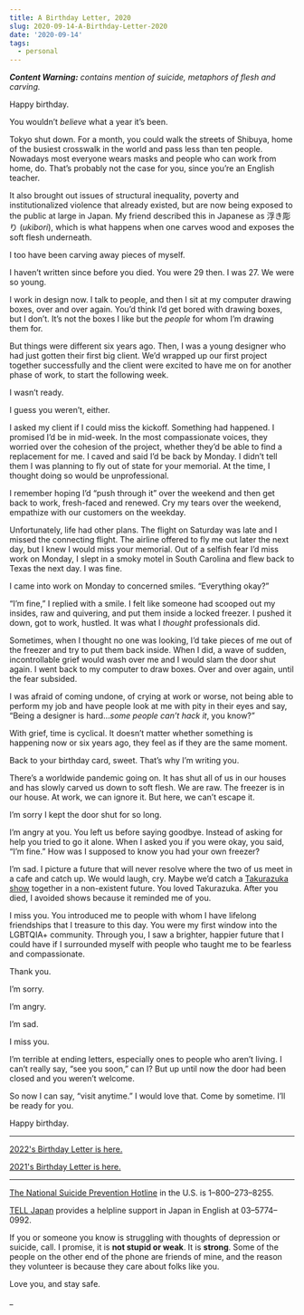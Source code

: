 ```yaml
---
title: A Birthday Letter, 2020
slug: 2020-09-14-A-Birthday-Letter-2020
date: '2020-09-14'
tags:
  - personal
---
```


_**Content Warning:** contains mention of suicide, metaphors of flesh and carving._

Happy birthday.

You wouldn’t _believe_ what a year it’s been.

Tokyo shut down. For a month, you could walk the streets of Shibuya, home of the busiest crosswalk in the world and pass less than ten people. Nowadays most everyone wears masks and people who can work from home, do. That’s probably not the case for you, since you’re an English teacher.

It also brought out issues of structural inequality, poverty and institutionalized violence that already existed, but are now being exposed to the public at large in Japan. My friend described this in Japanese as 浮き彫り (_ukibori_), which is what happens when one carves wood and exposes the soft flesh underneath.

I too have been carving away pieces of myself.

I haven’t written since before you died. You were 29 then. I was 27. We were so young.

I work in design now. I talk to people, and then I sit at my computer drawing boxes, over and over again. You’d think I’d get bored with drawing boxes, but I don’t. It’s not the boxes I like but the _people_ for whom I’m drawing them for.

But things were different six years ago. Then, I was a young designer who had just gotten their first big client. We’d wrapped up our first project together successfully and the client were excited to have me on for another phase of work, to start the following week.

I wasn’t ready.

I guess you weren’t, either.

I asked my client if I could miss the kickoff. Something had happened. I promised I’d be in mid-week. In the most compassionate voices, they worried over the cohesion of the project, whether they’d be able to find a replacement for me. I caved and said I’d be back by Monday. I didn’t tell them I was planning to fly out of state for your memorial. At the time, I thought doing so would be unprofessional.

I remember hoping I’d “push through it” over the weekend and then get back to work, fresh-faced and renewed. Cry my tears over the weekend, empathize with our customers on the weekday.

Unfortunately, life had other plans. The flight on Saturday was late and I missed the connecting flight. The airline offered to fly me out later the next day, but I knew I would miss your memorial. Out of a selfish fear I’d miss work on Monday, I slept in a smoky motel in South Carolina and flew back to Texas the next day. I was fine.

I came into work on Monday to concerned smiles. “Everything okay?”

“I’m fine,” I replied with a smile. I felt like someone had scooped out my insides, raw and quivering, and put them inside a locked freezer. I pushed it down, got to work, hustled. It was what I _thought_ professionals did.

Sometimes, when I thought no one was looking, I’d take pieces of me out of the freezer and try to put them back inside. When I did, a wave of sudden, incontrollable grief would wash over me and I would slam the door shut again. I went back to my computer to draw boxes. Over and over again, until the fear subsided.

I was afraid of coming undone, of crying at work or worse, not being able to perform my job and have people look at me with pity in their eyes and say, “Being a designer is hard..._some people can’t hack it_, you know?”

With grief, time is cyclical. It doesn’t matter whether something is happening now or six years ago, they feel as if they are the same moment.

Back to your birthday card, sweet. That’s why I’m writing you.

There’s a worldwide pandemic going on. It has shut all of us in our houses and has slowly carved us down to soft flesh. We are raw. The freezer is in our house. At work, we can ignore it. But here, we can’t escape it.

I’m sorry I kept the door shut for so long.

I’m angry at you. You left us before saying goodbye. Instead of asking for help you tried to go it alone. When I asked you if you were okay, you said, “I’m fine.” How was I supposed to know you had your own freezer?

I’m sad. I picture a future that will never resolve where the two of us meet in a cafe and catch up. We would laugh, cry. Maybe we’d catch a [Takurazuka show](https://kageki.hankyu.co.jp/english/index.html) together in a non-existent future. You loved Takurazuka. After you died, I avoided shows because it reminded me of you.

I miss you. You introduced me to people with whom I have lifelong friendships that I treasure to this day. You were my first window into the LGBTQIA+ community. Through you, I saw a brighter, happier future that I could have if I surrounded myself with people who taught me to be fearless and compassionate.

Thank you.

I’m sorry.

I’m angry.

I’m sad.

I miss you.

I’m terrible at ending letters, especially ones to people who aren’t living. I can’t really say, “see you soon,” can I? But up until now the door had been closed and you weren’t welcome.

So now I can say, “visit anytime.” I would love that. Come by sometime. I’ll be ready for you.

Happy birthday.

---

[2022's Birthday Letter is here.](/blog/posts/2022-09-14-A-Birthday-Letter-2022/)

[2021's Birthday Letter is here.](/blog/posts/2021-09-14-A-Birthday-Letter-2021/)

---

[The National Suicide Prevention Hotline](https://suicidepreventionlifeline.org/) in the U.S. is 1–800–273–8255.

[TELL Japan](https://telljp.com/lifeline/) provides a helpline support in Japan in English at 03–5774–0992.

If you or someone you know is struggling with thoughts of depression or suicide, call. I promise, it is **not stupid or weak**. It is **strong**. Some of the people on the other end of the phone are friends of mine, and the reason they volunteer is because they care about folks like you.

Love you, and stay safe.

_
